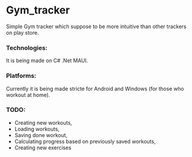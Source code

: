 # Gym_tracker
Simple Gym tracker which suppose to be more intuitive than other trackers on play store.

### Technologies:
It is being made on C# .Net MAUI.

### Platforms: 
Currently it is being made stricte for Android and Windows (for those who workout at home).

### TODO:
- Creating new workouts,
- Loading workouts,
- Saving done workout,
- Calculating progress based on previously saved workouts,
- Creating new exercises
